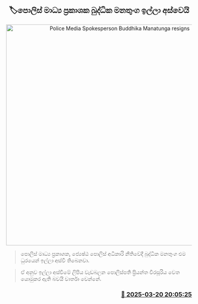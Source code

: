 <p align='center'><b><h2 align='center' title='Police Media Spokesperson Buddhika Manatunga resigns'>🏷පොලිස් මාධ්‍ය ප්‍රකාශක බුද්ධික මනතුංග ඉල්ලා අස්වෙයි</h2></b></p>
<p align='center'><img src='https://helakuru.sgp1.cdn.digitaloceanspaces.com/esana/images/lib/buddika-manathunga.jpg' width='600' alt='Police Media Spokesperson Buddhika Manatunga resigns'></p>

> පොලිස් මාධ්‍ය ප්‍රකාශක, ජ්‍යෙෂ්ඨ පොලිස් අධිකාරි නීතිවේදී බුද්ධික මනතුංග එම ධුරයෙන් ඉල්ලා අස්වී තිබෙනවා.

> ඒ අනුව ඉල්ලා අස්වීමේ ලිපිය වැඩබලන පොලිස්පති ප්‍රියන්ත වීරසූරිය වෙත යොමුකර ඇති බවයි වාර්තා වෙන්නේ. 



<h3 align='right'><a href='https://www.helakuru.lk/esana/p/108504/'>📅 2025-03-20 20:05:25</a></h3>
